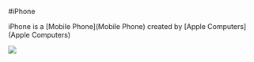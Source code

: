 #iPhone
iPhone is a [Mobile Phone](Mobile Phone) created by [Apple Computers](Apple Computers)

![](https://store.storeimages.cdn-apple.com/4982/as-images.apple.com/is/iphone-12-blue-select-2020?wid=300&hei=450&fmt=png-alpha&.v=1604343704000 )